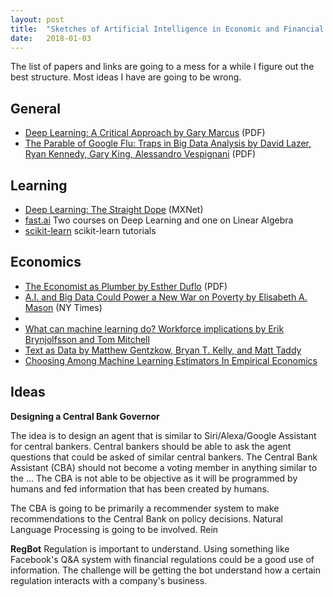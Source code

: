 ```yaml
---
layout: post
title:  "Sketches of Artificial Intelligence in Economic and Financial Research"
date:   2018-01-03
---
```


The list of papers and links are going to a mess for a while I figure out the best structure. Most ideas I have are going to be wrong. 

## General
- [Deep Learning: A Critical Approach by Gary Marcus](https://arxiv.org/ftp/arxiv/papers/1801/1801.00631.pdf) (PDF)
- [The Parable of Google Flu: Traps in Big Data Analysis by David Lazer, Ryan Kennedy, Gary King, Alessandro Vespignani](https://gking.harvard.edu/files/gking/files/0314policyforumff.pdf) (PDF)


## Learning
- [Deep Learning: The Straight Dope](http://gluon.mxnet.io/index.html) (MXNet)
- [fast.ai](http://www.fast.ai/) Two courses on Deep Learning and one on Linear Algebra 
- [scikit-learn](http://scikit-learn.org/stable/tutorial/index.html) scikit-learn tutorials


## Economics
- [The Economist as Plumber by Esther Duflo](https://economics.mit.edu/files/12569) (PDF)
- [A.I. and Big Data Could Power a New War on Poverty by Elisabeth A. Mason](https://www.nytimes.com/2018/01/01/opinion/ai-and-big-data-could-power-a-new-war-on-poverty.html?_r=0) (NY Times)
- [](https://arxiv.org/pdf/1712.08238.pdf)
- [What can machine learning do? Workforce implications by Erik Brynjolfsson and Tom Mitchell](http://science.sciencemag.org/content/358/6370/1530.full)
- [Text as Data by Matthew Gentzkow, Bryan T. Kelly, and Matt Taddy](https://web.stanford.edu/~gentzkow/research/text-as-data.pdf)
- [Choosing Among Machine Learning Estimators In Empirical Economics ](https://scholar.harvard.edu/kasy/publications/risk-machine-learning)

## Ideas

__Designing a Central Bank Governor__

The idea is to design an agent that is similar to Siri/Alexa/Google Assistant for central bankers. Central bankers should be able to ask the agent questions that could be asked of similar central bankers. The Central Bank Assistant (CBA) should not become a voting member in anything similar to the ... The CBA is not able to be objective as it will be programmed by humans and fed information that has been created by humans. 

The CBA is going to be primarily a recommender system to make recommendations to the Central Bank on policy decisions. Natural Language Processing is going to be involved. Rein

__RegBot__
Regulation is important to understand. Using something like Facebook's Q&A system with financial regulations could be a good use of information. The challenge will be getting the bot understand how a certain regulation interacts with a company's business. 